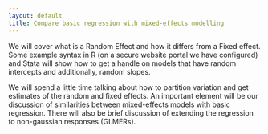 ```yaml
---
layout: default
title: Compare basic regression with mixed-effects modelling
---
```


We will cover what is a Random Effect and how it differs from a Fixed effect. Some example syntax in R (on a secure website portal we have configured) and Stata will show how to get a handle on models that have random intercepts and additionally, random slopes.

We will spend a little time talking about how to partition variation and get estimates of the random and fixed effects. An important element will be our discussion of similarities between mixed-effects models with basic regression. There will also be brief discussion of extending the regression to non-gaussian responses (GLMERs).
